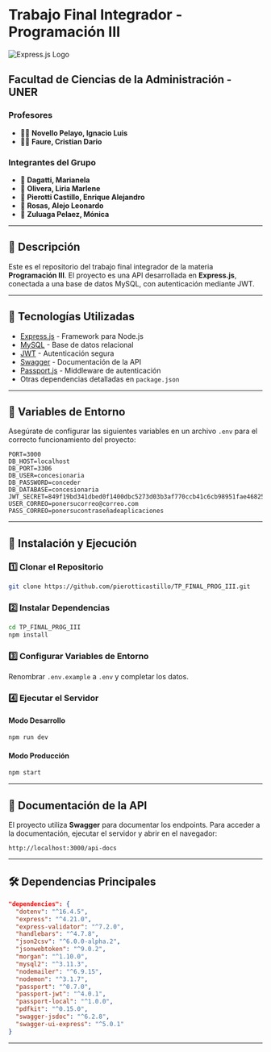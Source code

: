 # Trabajo Final Integrador - Programación III

![Express.js Logo](https://upload.wikimedia.org/wikipedia/commons/6/64/Expressjs.png)

## Facultad de Ciencias de la Administración - UNER

### Profesores
- 🧑‍🏫 **Novello Pelayo, Ignacio Luis**
- 🧑‍🏫 **Faure, Cristian Dario**

### Integrantes del Grupo
- 👤 **Dagatti, Marianela**
- 👤 **Olivera, Liria Marlene**
- 👤 **Pierotti Castillo, Enrique Alejandro**
- 👤 **Rosas, Alejo Leonardo**
- 👤 **Zuluaga Pelaez, Mónica**

---

## 📌 Descripción
Este es el repositorio del trabajo final integrador de la materia **Programación III**.
El proyecto es una API desarrollada en **Express.js**, conectada a una base de datos MySQL, con autenticación mediante JWT.

---

## 🚀 Tecnologías Utilizadas

- [Express.js](https://expressjs.com/) - Framework para Node.js
- [MySQL](https://www.mysql.com/) - Base de datos relacional
- [JWT](https://jwt.io/) - Autenticación segura
- [Swagger](https://swagger.io/) - Documentación de la API
- [Passport.js](http://www.passportjs.org/) - Middleware de autenticación
- Otras dependencias detalladas en `package.json`

---

## 🔧 Variables de Entorno

Asegúrate de configurar las siguientes variables en un archivo `.env` para el correcto funcionamiento del proyecto:

```env
PORT=3000
DB_HOST=localhost
DB_PORT=3306
DB_USER=concesionaria
DB_PASSWORD=conceder
DB_DATABASE=concesionaria
JWT_SECRET=849f19bd341dbed0f1400dbc5273d03b3af770ccb41c6cb98951fae468257402
USER_CORREO=ponersucorreo@correo.com
PASS_CORREO=ponersucontraseñadeaplicaciones
```

---

## 📜 Instalación y Ejecución

### 1️⃣ Clonar el Repositorio
```sh
git clone https://github.com/pierotticastillo/TP_FINAL_PROG_III.git
```

### 2️⃣ Instalar Dependencias
```sh
cd TP_FINAL_PROG_III
npm install
```

### 3️⃣ Configurar Variables de Entorno
Renombrar `.env.example` a `.env` y completar los datos.

### 4️⃣ Ejecutar el Servidor
#### Modo Desarrollo
```sh
npm run dev
```
#### Modo Producción
```sh
npm start
```

---

## 📄 Documentación de la API

El proyecto utiliza **Swagger** para documentar los endpoints. Para acceder a la documentación, ejecutar el servidor y abrir en el navegador:

```
http://localhost:3000/api-docs
```

---

## 🛠 Dependencias Principales

```json
"dependencies": {
  "dotenv": "^16.4.5",
  "express": "^4.21.0",
  "express-validator": "^7.2.0",
  "handlebars": "^4.7.8",
  "json2csv": "^6.0.0-alpha.2",
  "jsonwebtoken": "^9.0.2",
  "morgan": "^1.10.0",
  "mysql2": "^3.11.3",
  "nodemailer": "^6.9.15",
  "nodemon": "^3.1.7",
  "passport": "^0.7.0",
  "passport-jwt": "^4.0.1",
  "passport-local": "^1.0.0",
  "pdfkit": "^0.15.0",
  "swagger-jsdoc": "^6.2.8",
  "swagger-ui-express": "^5.0.1"
}
```

---
